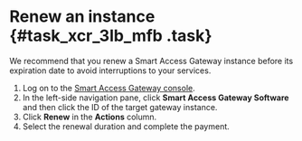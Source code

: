 # Renew an instance {#task_xcr_3lb_mfb .task}

We recommend that you renew a Smart Access Gateway instance before its expiration date to avoid interruptions to your services.

1.  Log on to the [Smart Access Gateway console](https://smartag.console.aliyun.com/).
2.  In the left-side navigation pane, click **Smart Access Gateway Software** and then click the ID of the target gateway instance.
3.  Click **Renew** in the **Actions** column.
4.  Select the renewal duration and complete the payment.

